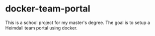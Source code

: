 # docker-team-portal

This is a school project for my master's degree.
The goal is to setup a Heimdall team portal using docker.